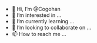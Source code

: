 
- 👋 Hi, I’m @Cogohan
- 👀 I’m interested in ...
- 🌱 I’m currently learning ...
- 💞️ I’m looking to collaborate on ...
- 📫 How to reach me ...

<!---
Cogohan/Cogohan is a ✨ special ✨ repository because its `README.md` (this file) appears on your GitHub profile.
You can click the Preview link to take a look at your changes.
--->
